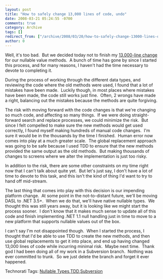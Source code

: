 ```yaml
---
layout: post
title: "How to safely change 13,000 lines of code, undo"
date: 2008-03-21 05:24:55 -0700
comments: true
category: Archive
tags: []
redirect_from: ["/archive/2008/03/20/how-to-safely-change-13000-lines-of-code-undo.aspx/"]
author: 0
---
```

<!-- more -->
<p>Well, it's too bad.  But we decided today not to finish my <a href="http://blog.jeffhandley.com/archive/2008/02/15/how-to-safely-change-13000-lines-of-code-part-2.aspx" target="_blank">13,000-line change</a> for our nullable value methods.  A bunch of time has gone by since I started this process, and for many reasons, I haven't had the time necessary to devote to completing it.</p>  <p>During the process of working through the different data types, and reviewing the code where the old methods were used, I found that a lot of mistakes have been made.  Luckily though, in most places where mistakes have been made, the code still works just fine.  Often, 2 wrongs have made a right, balancing out the mistakes because the methods are quite forgiving.</p>  <p>The risk with moving forward with the code changes is that we're changing so much code, and affecting so many things.  If we were doing straight-forward search and replace processes, we could minimize the risk.  But since I felt compelled to make sure the new methods would get used correctly, I found myself making hundreds of manual code changes.  I'm sure it would be in the thousands by the time I finished.  Human error now comes into play at a much greater scale.  The global replacement approach was going to be safe because I used TDD to ensure that the new methods provided the same output as the old methods.  But making thousands of changes to screens where we alter the implementation is just too risky.</p>  <p>In addition to the risk, there are some other constraints on my time right now that I can't talk about quite yet.  But let's just say, I don't have a lot of time to devote to this task, and this isn't the kind of thing I'd want to try to hand off mid-stream.</p>  <p>The last thing that comes into play with this decision is our impending platform change.  At some point in the not-to-distant future, we'll be moving DASL to .NET 3.5+.  When we do that, we'll have native nullable types.  We thought this was still years away, but it is looking like we might start the process sooner.  I don't know that it makes much sense to update all of this code and finish implementing .NET 1.1 null handling just in time to move to a new platform that supports nullable values out of the box.</p>  <p>I can't say I'm not disappointed though.  When I started the process, I thought that I'd be able to use TDD to create the new methods, and then use global replacements to get it into place, and end up having changed 13,000 lines of code while incurring minimal risk.  Maybe next time.  Thank god I had been doing all of my work in a Subversion branch.  Nothing was ever committed to trunk.  So we just delete the branch and forget it ever happened.</p>  <div class="wlWriterSmartContent" id="scid:0767317B-992E-4b12-91E0-4F059A8CECA8:149ac5e7-5a0b-4bd6-94a1-7ebbc30f9de6" style="padding-right: 0px; display: inline; padding-left: 0px; float: none; padding-bottom: 0px; margin: 0px; padding-top: 0px">Technorati Tags: <a href="http://technorati.com/tags/Nullable%20Types" rel="tag">Nullable Types</a>,<a href="http://technorati.com/tags/TDD" rel="tag">TDD</a>,<a href="http://technorati.com/tags/Subversion" rel="tag">Subversion</a></div>

